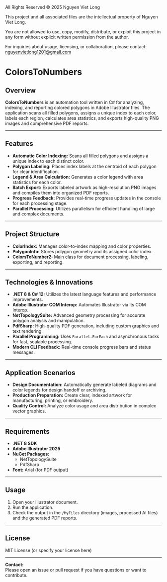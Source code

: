 All Rights Reserved © 2025 Nguyen Viet Long

This project and all associated files are the intellectual property of Nguyen Viet Long.

You are not allowed to use, copy, modify, distribute, or exploit this project in any form without explicit written permission from the author.

For inquiries about usage, licensing, or collaboration, please contact:
nguyenvietlong1201@gmail.com

# ColorsToNumbers

## Overview

**ColorsToNumbers** is an automation tool written in C# for analyzing, indexing, and reporting colored polygons in Adobe Illustrator files. The application scans all filled polygons, assigns a unique index to each color, labels each region, calculates area statistics, and exports high-quality PNG images and comprehensive PDF reports.

---

## Features

- **Automatic Color Indexing:** Scans all filled polygons and assigns a unique index to each distinct color.
- **Polygon Labeling:** Places index labels at the centroid of each polygon for clear identification.
- **Legend & Area Calculation:** Generates a color legend with area statistics for each color.
- **Batch Export:** Exports labeled artwork as high-resolution PNG images and compiles them into organized PDF reports.
- **Progress Feedback:** Provides real-time progress updates in the console for each processing stage.
- **Parallel Processing:** Utilizes parallelism for efficient handling of large and complex documents.

---

## Project Structure

- **ColorIndex:** Manages color-to-index mapping and color properties.
- **PolygonInfo:** Stores polygon geometry and its assigned color index.
- **ColorsToNumber2:** Main class for document processing, labeling, exporting, and reporting.

---

## Technologies & Innovations

- **.NET 8 & C# 12:** Utilizes the latest language features and performance improvements.
- **Adobe Illustrator COM Interop:** Automates Illustrator via its COM Interop.
- **NetTopologySuite:** Advanced geometry processing for accurate polygon analysis and manipulation.
- **PdfSharp:** High-quality PDF generation, including custom graphics and text rendering.
- **Parallel Programming:** Uses `Parallel.ForEach` and asynchronous tasks for fast, scalable processing.
- **Modern CLI Feedback:** Real-time console progress bars and status messages.

---

## Application Scenarios

- **Design Documentation:** Automatically generate labeled diagrams and color legends for design handoff or archiving.
- **Production Preparation:** Create clear, indexed artwork for manufacturing, printing, or embroidery.
- **Quality Control:** Analyze color usage and area distribution in complex vector graphics.

---

## Requirements

- **.NET 8 SDK**
- **Adobe Illustrator 2025**
- **NuGet Packages:**
  - NetTopologySuite
  - PdfSharp
- **Font:** Arial (for PDF output)

---

## Usage

1. Open your Illustrator document.
2. Run the application.
3. Check the output in the `/MyFiles` directory (images, processed AI files) and the generated PDF reports.

---

## License

MIT License (or specify your license here)

---

**Contact:**  
Please open an issue or pull request if you have questions or want to contribute.

